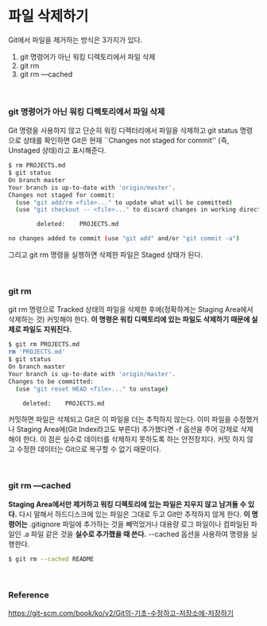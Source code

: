 # 파일 삭제하기

Git에서 파일을 제거하는 방식은 3가지가 있다.

1. git 명령어가 아닌 워킹 디렉토리에서 파일 삭제
2. git rm
3. git rm —cached

<br>

### git 명령어가 아닌 워킹 디렉토리에서 파일 삭제

Git 명령을 사용하지 않고 단순히 워킹 디렉터리에서 파일을 삭제하고 git status 명령으로 상태를 확인하면 Git은 현재 ``Changes not staged for commit'' (즉, Unstaged 상태)라고 표시해준다.

```bash
$ rm PROJECTS.md
$ git status
On branch master
Your branch is up-to-date with 'origin/master'.
Changes not staged for commit:
  (use "git add/rm <file>..." to update what will be committed)
  (use "git checkout -- <file>..." to discard changes in working directory)

        deleted:    PROJECTS.md

no changes added to commit (use "git add" and/or "git commit -a")
```

그리고 git rm 명령을 실행하면 삭제한 파일은 Staged 상태가 된다.

<br>

### git rm

git rm 명령으로 Tracked 상태의 파일을 삭제한 후에(정확하게는 Staging Area에서 삭제하는 것) 커밋해야 한다. **이 명령은 워킹 디렉토리에 있는 파일도 삭제하기 때문에 실제로 파일도 지워진다.**

```bash
$ git rm PROJECTS.md
rm 'PROJECTS.md'
$ git status
On branch master
Your branch is up-to-date with 'origin/master'.
Changes to be committed:
  (use "git reset HEAD <file>..." to unstage)

    deleted:    PROJECTS.md
```

커밋하면 파일은 삭제되고 Git은 이 파일을 더는 추적하지 않는다. 이미 파일을 수정했거나 Staging Area에(Git Index라고도 부른다) 추가했다면 -f 옵션을 주어 강제로 삭제해야 한다. 이 점은 실수로 데이터를 삭제하지 못하도록 하는 안전장치다. 커밋 하지 않고 수정한 데이터는 Git으로 복구할 수 없기 때문이다.

<br>

### git rm —cached

**Staging Area에서만 제거하고 워킹 디렉토리에 있는 파일은 지우지 않고 남겨둘 수 있다.** 다시 말해서 하드디스크에 있는 파일은 그대로 두고 Git만 추적하지 않게 한다. **이 명령어는** .gitignore 파일에 추가하는 것을 빼먹었거나 대용량 로그 파일이나 컴파일된 파일인 .a 파일 같은 것을 **실수로 추가했을 때 쓴다.** --cached 옵션을 사용하여 명령을 실행한다.

```bash
$ git rm --cached README
```
<br>

### Reference
https://git-scm.com/book/ko/v2/Git의-기초-수정하고-저장소에-저장하기
